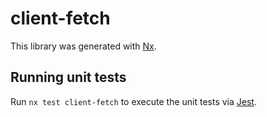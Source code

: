 # client-fetch

This library was generated with [Nx](https://nx.dev).

## Running unit tests

Run `nx test client-fetch` to execute the unit tests via [Jest](https://jestjs.io).
